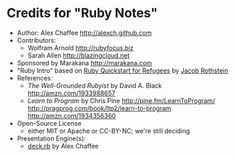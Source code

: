 # Credits for "Ruby Notes"
* Author: Alex Chaffee <http://alexch.github.com>
* Contributors:
  * Wolfram Arnold <http://rubyfocus.biz>
  * Sarah Allen <http://blazingcloud.net>
* Sponsored by Marakana <http://marakana.com>
* "Ruby Intro" based on [Ruby Quickstart for Refugees](https://gist.github.com/190567) by [Jacob Rothstein](http://about.me/jbr)
* References:
  * _The Well-Grounded Rubyist_ by David A. Black <http://amzn.com/1933988657>
  * _Learn to Program_ by Chris Pine <http://pine.fm/LearnToProgram/> <http://pragprog.com/book/ltp2/learn-to-program> <http://amzn.com/1934356360>
* Open-Source License
  * either MIT or Apache or CC-BY-NC; we're still deciding
* Presentation Engine(s):
  * [deck.rb](https://github.com/alexch/deck.rb) by Alex Chaffee

